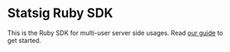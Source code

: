 # Statsig Ruby SDK

This is the Ruby SDK for multi-user server side usages. Read [our guide](https://docs.statsig.com/server/rubySDK) to get started.
